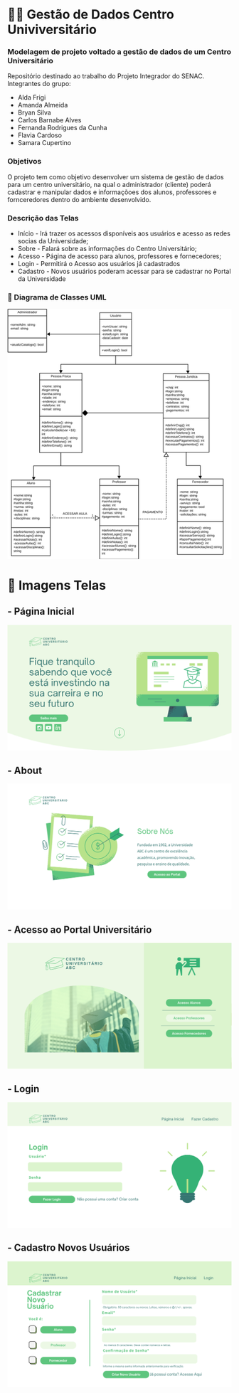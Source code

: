 # 👨‍🎓 Gestão de Dados Centro Univiversitário 

### Modelagem de projeto voltado a gestão de dados de um Centro Universitário
Repositório destinado ao trabalho do Projeto Integrador do SENAC. Integrantes do grupo: 
- Alda Frigi 
- Amanda Almeida
- Bryan Silva
- Carlos Barnabe Alves
- Fernanda Rodrigues da Cunha
- Flavia Cardoso
- Samara Cupertino

### Objetivos

O projeto tem como objetivo desenvolver um sistema de gestão de dados para um centro universitário, na qual o administrador (cliente) poderá cadastrar e manipular dados e informaçõoes dos alunos, professores e fornceredores dentro do ambiente desenvolvido.


### Descrição das Telas

* Início - Irá trazer os acessos disponíveis aos usuários e acesso as redes socias da Universidade; 
* Sobre - Falará sobre as informações do Centro Universitário;
* Acesso - Página de acesso para alunos, professores e fornecedores;
* Login - Permitirá o Acesso aos usuários já cadastrados
* Cadastro - Novos usuários poderam acessar para se cadastrar no Portal da Universidade 


### 📑 Diagrama de Classes UML

![](https://github.com/feer-rodriguess90/Gest-o_De_Dados_Centro_Univ/blob/main/Diagrama_UML.png)


# 🔗 Imagens Telas

## - Página Inicial 

![](https://github.com/feer-rodriguess90/Gest-o_De_Dados_Centro_Univ/blob/main/Images/Home.png)

## - About 

![](https://github.com/feer-rodriguess90/Gest-o_De_Dados_Centro_Univ/blob/main/Images/About.png)

## - Acesso ao Portal Universitário 

![](https://github.com/feer-rodriguess90/Gest-o_De_Dados_Centro_Univ/blob/main/Images/Acessos.png)

## - Login 

![](https://github.com/feer-rodriguess90/Gest-o_De_Dados_Centro_Univ/blob/main/Images/Login.png)

## - Cadastro Novos Usuários 

![](https://github.com/feer-rodriguess90/Gest-o_De_Dados_Centro_Univ/blob/main/Images/Cadastro.png)



